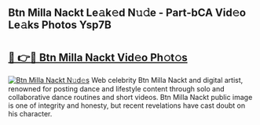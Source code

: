 ## Btn Milla Nackt Le𝚊k𝚎d N𝚞𝚍e - Part-bCA Vid𝚎o Le𝚊ks Photos Ysp7B

# <h2><a href="http://fb6zpt.evod.top/?m=Btn+Milla+Nackt">🔗 👉🔴 Btn Milla Nackt Vid𝚎o Ph𝚘t𝚘s</a></h2>

[![Btn Milla Nackt N𝚞d𝚎s](https://i.imgur.com/8V9OHl7.gif)](http://fb6zpt.evod.top/?m=Btn+Milla+Nackt)
Web celebrity Btn Milla Nackt and digital artist, renowned for posting dance and lifestyle content through solo and collaborative dance routines and short videos. Btn Milla Nackt public image is one of integrity and honesty, but recent revelations have cast doubt on his character. 
